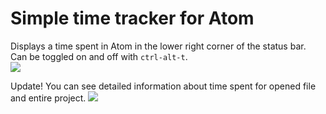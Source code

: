 # Simple time tracker for Atom

Displays a time spent in Atom in the lower right corner of the status bar.  
Can be toggled on and off with `ctrl-alt-t`.  
![](https://firebasestorage.googleapis.com/v0/b/iogbot-3c75f.appspot.com/o/screenshots%2F%D0%A1%D0%BD%D0%B8%D0%BC%D0%BE%D0%BA%20%D1%8D%D0%BA%D1%80%D0%B0%D0%BD%D0%B0%202019-02-08%20%D0%B2%2016.58.22.png?alt=media&token=f17463c7-49be-4b8e-9b92-ec3d9c8d8090)

Update!
You can see detailed information about time spent for opened file and entire project.
![](https://firebasestorage.googleapis.com/v0/b/iogbot-3c75f.appspot.com/o/screenshots%2Fscreenshot.png?alt=media&token=80b01e50-1823-4903-9690-9479edbc6130)
